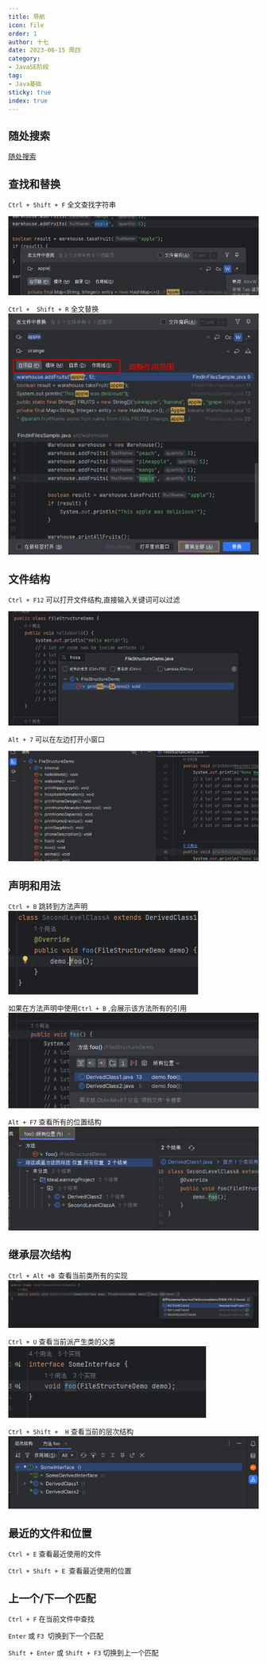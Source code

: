 ```yaml
---
title: 导航
icon: file
order: 1
author: 十七
date: 2023-06-15 周四
category:
- JavaSE阶段
tag:
- Java基础
sticky: true
index: true
---
```



## 随处搜索

[随处搜索](../01_基本操作/基本操作.md#随处搜索)

## 查找和替换

`Ctrl + Shift + F` 全文查找字符串

![](./assets/image-20230421140500391.png)

`Ctrl +  Shift + R` 全文替换
![](./assets/image-20230421140612140.png)

## 文件结构

`Ctrl + F12` 可以打开文件结构,直接输入关键词可以过滤

![](./assets/image-20230421140738790.png)

`Alt + 7`  可以在左边打开小窗口

![](./assets/image-20230421140843538.png)

## 声明和用法

`Ctrl + B`  跳转到方法声明
![](./assets/image-20230421141038959.png)


如果在方法声明中使用`Ctrl + B`  ,会展示该方法所有的引用
![](./assets/image-20230421141027910.png)


`Alt + F7` 查看所有的位置结构
![](./assets/image-20230421141105529.png)


## 继承层次结构

`Ctrl + Alt +B `查看当前类所有的实现
![](./assets/image-20230421141224244.png)

`Ctrl + U` 查看当前派产生类的父类
![](./assets/image-20230421141408772.png)

`Ctrl + Shift +  H` 查看当前的层次结构
![](./assets/image-20230421141337164.png)

## 最近的文件和位置

`Ctrl + E` 查看最近使用的文件

`Ctrl + Shift + E `查看最近使用的位置

## 上一个/下一个匹配

`Ctrl + F` 在当前文件中查找

`Enter` 或 `F3 `切换到下一个匹配

`Shift + Enter`  或 `Shift + F3` 切换到上一个匹配